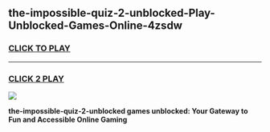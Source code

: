 
## the-impossible-quiz-2-unblocked-Play-Unblocked-Games-Online-4zsdw
<h3>
<a href="https://premium76.site?title=the-impossible-quiz-2-unblocked&ref=25A">CLICK TO PLAY</a></h3>
<hr>

<h3>
<a href="https://premium76.site?title=the-impossible-quiz-2-unblocked&ref=25A">CLICK 2 PLAY</a>
  
</h3>

<a href="https://premium76.site?title=the-impossible-quiz-2-unblocked&ref=25A"><img src="https://clearcache.store/games.png"></a>


**the-impossible-quiz-2-unblocked games unblocked: Your Gateway to Fun and Accessible Online Gaming**
